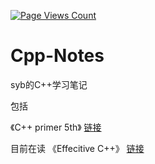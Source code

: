 [![Page Views Count](https://badges.toozhao.com/badges/01FNFFQFQ5E33FB1Y2N4J5XGQ5/green.svg)](https://badges.toozhao.com/stats/01FNFFQFQ5E33FB1Y2N4J5XGQ5 "Get your own page views count badge on badges.toozhao.com")

# Cpp-Notes

syb的C++学习笔记

包括

《C++ primer 5th》  [链接]()

目前在读
《Effecitive C++》  [链接]()
